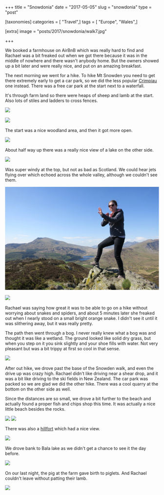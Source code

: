 +++
title = "Snowdonia"
date = "2017-05-05"
slug = "snowdonia"
type = "post"

[taxonomies]
categories = [ "Travel",]
tags = [ "Europe", "Wales",]

[extra]
image = "posts/2017/snowdonia/walk7.jpg"

+++

We booked a farmhouse on AirBnB which was really hard to find and Rachael was a bit freaked out when we got there because it was in the middle of nowhere and there wasn't anybody home. But the owners showed up a bit later and were really nice, and put on an amazing breakfast.

The next morning we went for a hike. To hike Mt Snowden you need to get there extremely early to get a car park, so we did the less popular [Crimpiau](http://www.eryri-npa.gov.uk/visiting/walking/mountain-walks/crimpiau-capel-curig) one instead. There was a free car park at the start next to a waterfall.

It's through farm land so there were heaps of sheep and lamb at the start. Also lots of stiles and ladders to cross fences.

![](walk7.jpg "")

![](walk1.jpg "")

The start was a nice woodland area, and then it got more open.

![](walk3.jpg "")

About half way up there was a really nice view of a lake on the other side.

![](walk2.jpg "")

Was super windy at the top, but not as bad as Scotland. We could hear jets flying over which echoed across the whole valley, although we couldn't see them.

![](walk4.jpg "")

![](walk5.jpg "")

Rachael was saying how great it was to be able to go on a hike without worrying about snakes and spiders, and about 5 minutes later she freaked out when I nearly stood on a small bright orange snake. I didn't see it until it was slithering away, but it was really pretty.

The path then went through a bog. I never really knew what a bog was and thought it was like a wetland.
The ground looked like solid dry grass, but when you step on it you sink slightly and your shoe fills with water. Not very pleasant but was a bit trippy at first so cool in that sense.

![](walk6.jpg "")

After out hike, we drove past the base of the Snowden walk, and even the drive up was crazy high. Rachael didn't like driving near a shear drop, and it was a bit like driving to the ski fields in New Zealand. The car park was packed so we are glad we did the other hike. There was a cool quarry at the bottom on the other side as well.

Since the distances are so small, we drove a bit further to the beach and actually found a proper fish and chips shop this time.
It was actually a nice little beach besides the rocks.

![](beach1.jpg "")
![](beach2.jpg "")

There was also a [hillfort](https://en.wikipedia.org/wiki/Dinas_Dinlle) which had a nice view.

![](beach3.jpg "")

We drove bank to Bala lake as we didn't get a chance to see it the day before.

![](lake.jpg "")

On our last night, the pig at the farm gave birth to piglets. And Rachael couldn't leave without patting their lamb.

![](lambs.jpg "")